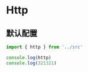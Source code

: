 # Http

## 默认配置
```javascript
import { http } from '../src'

console.log(http)
console.log(321321)
```

